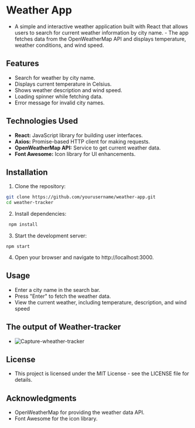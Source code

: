 # Weather App
* A simple and interactive weather application built with React that allows users to search for current weather information by city name. - The app fetches data from the OpenWeatherMap API and displays temperature, weather conditions, and wind speed.


## Features
* Search for weather by city name.
* Displays current temperature in Celsius.
* Shows weather description and wind speed.
* Loading spinner while fetching data.
* Error message for invalid city names.



## Technologies Used
* **React:** JavaScript library for building user interfaces.
* **Axios:** Promise-based HTTP client for making requests.
* **OpenWeatherMap API:** Service to get current weather data.
* **Font Awesome:** Icon library for UI enhancements.

## Installation
1. Clone the repository:
 ```bash
 git clone https://github.com/yourusername/weather-app.git
 cd weather-tracker
```
2. Install dependencies:
```bash
 npm install
```
3. Start the development server:
 ```
npm start
```
4. Open your browser and navigate to http://localhost:3000.

## Usage
* Enter a city name in the search bar.
* Press "Enter" to fetch the weather data.
* View the current weather, including temperature, description, and wind speed

## The output of Weather-tracker
* ![Capture-wheather-tracker](https://github.com/user-attachments/assets/5134429f-906b-42da-bec9-a27941325b6c)
## License
* This project is licensed under the MIT License - see the LICENSE file for details.
## Acknowledgments
* OpenWeatherMap for providing the weather data API.
* Font Awesome for the icon library.
